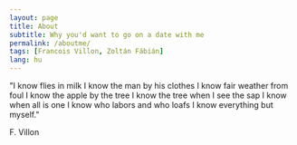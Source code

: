 ```yaml
---
layout: page
title: About
subtitle: Why you'd want to go on a date with me
permalink: /aboutme/
tags: [Francois Villon, Zoltán Fábián]
lang: hu
---
```


"I know flies in milk
I know the man by his clothes
I know fair weather from foul
I know the apple by the tree
I know the tree when I see the sap
I know when all is one
I know who labors and who loafs
I know everything but myself."

F. Villon




